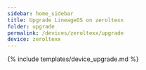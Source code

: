 ```yaml
---
sidebar: home_sidebar
title: Upgrade LineageOS on zeroltexx
folder: upgrade
permalink: /devices/zeroltexx/upgrade
device: zeroltexx
---
```

{% include templates/device_upgrade.md %}
